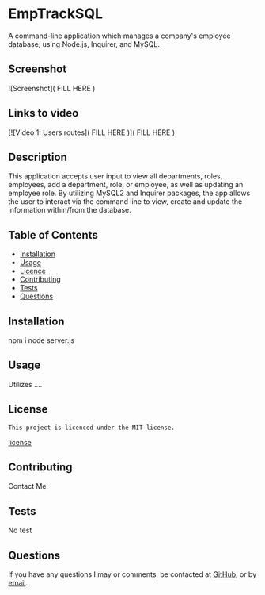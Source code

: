 # EmpTrackSQL
A command-line application which manages a company's employee database, using Node.js, Inquirer, and MySQL.

  ## Screenshot
  ![Screenshot]( FILL HERE )

  ## Links to video
  [![Video 1: Users routes]( FILL HERE )]( FILL HERE )


  ## Description
  This application accepts user input to view all departments, roles, employees, add a department, role, or employee, as well as updating an employee role.
  By utilizing MySQL2 and Inquirer packages, the app allows the user to interact via the command line to view, create and update the information within/from the database.
  
  ## Table of Contents
  - [Installation](#installation)
  - [Usage](#usage)
  - [Licence](#license)
  - [Contributing](#contributing)
  - [Tests](#tests)
  - [Questions](#questions)
  
  ## Installation
  npm i node server.js
  
  ## Usage
  Utilizes ....
  
  ## License
    This project is licenced under the MIT license.
  [license](https://opensource.org/licenses/MIT)

  ## Contributing
  Contact Me

  ## Tests
  No test

  ## Questions
  If you have any questions I may or comments, be contacted at [GitHub](cdepalma32), or by [email](crystaldepalma@yahoo.com).